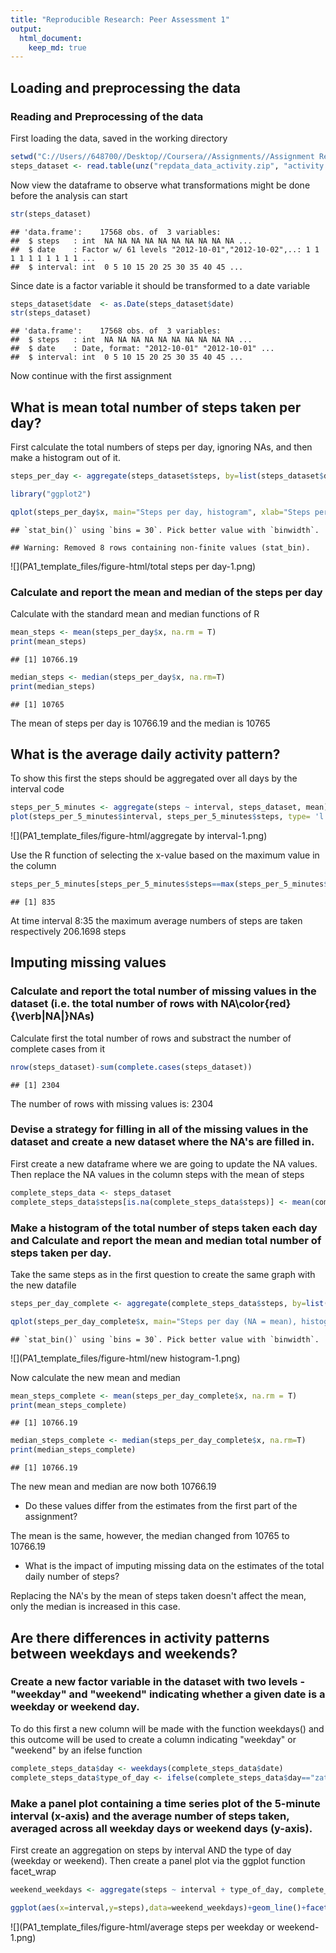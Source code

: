 ```yaml
---
title: "Reproducible Research: Peer Assessment 1"
output: 
  html_document:
    keep_md: true
---
```



## Loading and preprocessing the data
### Reading and Preprocessing of the data 

First loading the data, saved in the working directory


```r
setwd("C://Users//648700//Desktop//Coursera//Assignments//Assignment Reproducible Research")
steps_dataset <- read.table(unz("repdata_data_activity.zip", "activity.csv"), header=T, quote="\"", sep=",")
```

Now view the dataframe to observe what transformations might be done before the analysis can start


```r
str(steps_dataset)
```

```
## 'data.frame':	17568 obs. of  3 variables:
##  $ steps   : int  NA NA NA NA NA NA NA NA NA NA ...
##  $ date    : Factor w/ 61 levels "2012-10-01","2012-10-02",..: 1 1 1 1 1 1 1 1 1 1 ...
##  $ interval: int  0 5 10 15 20 25 30 35 40 45 ...
```

Since date is a factor variable it should be transformed to a date variable


```r
steps_dataset$date  <- as.Date(steps_dataset$date)
str(steps_dataset)
```

```
## 'data.frame':	17568 obs. of  3 variables:
##  $ steps   : int  NA NA NA NA NA NA NA NA NA NA ...
##  $ date    : Date, format: "2012-10-01" "2012-10-01" ...
##  $ interval: int  0 5 10 15 20 25 30 35 40 45 ...
```

Now continue with the first assignment

## What is mean total number of steps taken per day?

First calculate the total numbers of steps per day, ignoring NAs, and then make a histogram out of it.


```r
steps_per_day <- aggregate(steps_dataset$steps, by=list(steps_dataset$date), FUN=sum)

library("ggplot2")

qplot(steps_per_day$x, main="Steps per day, histogram", xlab="Steps per day", ylab="Count", ylim = c(0,12))
```

```
## `stat_bin()` using `bins = 30`. Pick better value with `binwidth`.
```

```
## Warning: Removed 8 rows containing non-finite values (stat_bin).
```

![](PA1_template_files/figure-html/total steps per day-1.png)<!-- -->
                           
### Calculate and report the mean and median of the steps per day

Calculate with the standard mean and median functions of R


```r
mean_steps <- mean(steps_per_day$x, na.rm = T)
print(mean_steps)
```

```
## [1] 10766.19
```


```r
median_steps <- median(steps_per_day$x, na.rm=T)
print(median_steps)
```

```
## [1] 10765
```

The mean of steps per day is 10766.19 and the median is 10765


## What is the average daily activity pattern?

To show this first the steps should be aggregated over all days by the interval code


```r
steps_per_5_minutes <- aggregate(steps ~ interval, steps_dataset, mean)
plot(steps_per_5_minutes$interval, steps_per_5_minutes$steps, type= 'l', xlab="Interval", ylab="Average steps", main="Average steps per interval")
```

![](PA1_template_files/figure-html/aggregate by interval-1.png)<!-- -->

Use the R function of selecting the x-value based on the maximum value in the column


```r
steps_per_5_minutes[steps_per_5_minutes$steps==max(steps_per_5_minutes$steps),1]
```

```
## [1] 835
```

At time interval 8:35 the maximum average numbers of steps are taken respectively 206.1698 steps


## Imputing missing values

### Calculate and report the total number of missing values in the dataset (i.e. the total number of rows with NA\color{red}{\verb|NA|}NAs)

Calculate first the total number of rows and substract the number of complete cases from it


```r
nrow(steps_dataset)-sum(complete.cases(steps_dataset))
```

```
## [1] 2304
```

The number of rows with missing values is: 2304

### Devise a strategy for filling in all of the missing values in the dataset and create a new dataset where the NA's are filled in.

First create a new dataframe where we are going to update the NA values. Then replace the NA values in the column steps with the mean of steps


```r
complete_steps_data <- steps_dataset
complete_steps_data$steps[is.na(complete_steps_data$steps)] <- mean(complete_steps_data$steps, na.rm = TRUE)
```

### Make a histogram of the total number of steps taken each day and Calculate and report the mean and median total number of steps taken per day.

Take the same steps as in the first question to create the same graph with the new datafile


```r
steps_per_day_complete <- aggregate(complete_steps_data$steps, by=list(complete_steps_data$date), FUN=sum)

qplot(steps_per_day_complete$x, main="Steps per day (NA = mean), histogram", xlab="Steps per day", ylab="Count")
```

```
## `stat_bin()` using `bins = 30`. Pick better value with `binwidth`.
```

![](PA1_template_files/figure-html/new histogram-1.png)<!-- -->

Now calculate the new mean and median



```r
mean_steps_complete <- mean(steps_per_day_complete$x, na.rm = T)
print(mean_steps_complete)
```

```
## [1] 10766.19
```


```r
median_steps_complete <- median(steps_per_day_complete$x, na.rm=T)
print(median_steps_complete)
```

```
## [1] 10766.19
```

The new mean and median are now both 10766.19 

- Do these values differ from the estimates from the first part of the assignment? 

The mean is the same, however, the median changed from 10765 to 10766.19


- What is the impact of imputing missing data on the estimates of the total daily number of steps?


Replacing the NA's by the mean of steps taken doesn't affect the mean, only the median is increased in this case.


## Are there differences in activity patterns between weekdays and weekends?

### Create a new factor variable in the dataset with two levels - "weekday" and "weekend" indicating whether a given date is a weekday or weekend day.

To do this first a new column will be made with the function weekdays() and this outcome will be used to create a column indicating "weekday" or "weekend" by an ifelse function


```r
complete_steps_data$day <- weekdays(complete_steps_data$date)
complete_steps_data$type_of_day <- ifelse(complete_steps_data$day=="zaterdag"|complete_steps_data$day=="zondag", "weekend", "weekday")
```


### Make a panel plot containing a time series plot of the 5-minute interval (x-axis) and the average number of steps taken, averaged across all weekday days or weekend days (y-axis). 

First create an aggregation on steps by interval AND the type of day (weekday or weekend). Then create a panel plot via the ggplot function facet_wrap


```r
weekend_weekdays <- aggregate(steps ~ interval + type_of_day, complete_steps_data, mean)

ggplot(aes(x=interval,y=steps),data=weekend_weekdays)+geom_line()+facet_wrap(~weekend_weekdays$type_of_day)
```

![](PA1_template_files/figure-html/average steps per weekday or weekend-1.png)<!-- -->

